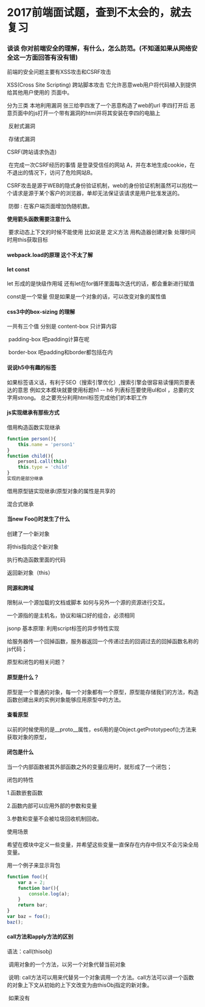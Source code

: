# 2017前端面试题，查到不太会的，就去复习

### 谈谈 你对前端安全的理解，有什么，怎么防范。(不知道如果从网络安全这一方面回答有没有错)

前端的安全问题主要有XSS攻击和CSRF攻击 

XSS(Cross Site Scripting)       跨站脚本攻击      它允许恶意web用户将代码植入到提供给其他用户使用的 页面中。

分为三类   本地利用漏洞    张三给李四发了一个恶意构造了web的url     李四打开后  恶意页面中的js打开一个带有漏洞的html并将其安装在李四的电脑上

​                  反射式漏洞

​	           存储式漏洞

CSRF(跨站请求伪造)

​		在完成一次CSRF经历的事情     是登录受信任的网站 A，并在本地生成cookie，在不退出的情况下，访问了危险网站B。

​	CSRF攻击是源于WEB的隐式身份验证机制，web的身份验证机制虽然可以抱枕一个请求是源于某个客户的浏览器，单却无法保证该请求是用户批准发送的。

​	防御 : 在客户端页面增加伪随机数。

**使用箭头函数需要注意什么**

​    要求动态上下文的时候不能使用   比如说是 定义方法    用构造器创建对象      处理时间时用this获取目标

#### webpack.load的原理  这个不太了解

#### let const

let  形成的是快级作用域       还有let在for循环里面每次迭代的话，都会重新进行赋值

const是一个常量   但是如果是一个对象的话，可以改变对象的属性值

#### css3中的box-sizing 的理解

一共有三个值     分别是   content-box    只计算内容  

​					padding-box    吧padding计算在呢

​						border-box    吧padding和border都包括在内

#### 说说h5中有趣的标签

如果标签语义话，有利于SEO（搜索引擎优化）,搜索引擎会很容易读懂网页要表达的意思    例如文本模块就要使用标题h1 -- h6 列表标签要使用ul和ol ，总要的文字用strong。  总之要充分利用html标签完成他们的本职工作

#### js实现继承有那些方式

借用构造函数实现继承

```js
function person(){
    this.name = 'person1'
}
function child(){
    person1.call(this)
  	this.type = 'child'
}
实现的是部分继承
```

借用原型链实现继承(原型对象的属性是共享的

混合式继承

#### 当new Foo()时发生了什么

创建了一个新对象  

将this指向这个新对象

执行构造函数里面的代码

返回新对象（this）

#### 同源和跨域

限制从一个源加载的文档或脚本 如何与另外一个源的资源进行交互。

一个源指的是主机名，协议和端口好的组合，必须相同

jsonp 基本原理: 利用script标签的异步特性实现

​				给服务器传一个回掉函数，服务器返回一个传递过去的回调过去的回掉函数名称的js代码；

原型和闭包的相关问题？

#### 原型是什么？

原型是一个普通的对象，每一个对象都有一个原型，原型能存储我们的方法，构造函数创建出来的实例对象能够应用原型中的方法。

#### 查看原型 

  以前的时候使用的是__proto__属性，es6用的是Object.getPrototypeof();方法来获取对象的原型，

#### 闭包是什么

当一个内部函数被其外部函数之外的变量应用时，就形成了一个闭包；

闭包的特性

1.函数嵌套函数

2.函数内部可以应用外部的参数和变量

3.参数和变量不会被垃圾回收机制回收。

使用场景

希望在模块中定义一些变量，并希望这些变量一直保存在内存中但又不会污染全局变量。

用一个例子来显示背包

```js
function foo(){
    var a = 2;
  	function bar(){
        console.log(a);
    }
  	return bar;
}
var baz = foo();
baz();
```

#### call方法和apply方法的区别

语法：call(thisobj)

​		调用对象的一个方法，以另一个对象代替当前对象

​		说明:  call方法可以用来代替另一个对象调用一个方法。call方法可以讲一个函数的对象上下文从初始的上下文改变为由thisObj指定的新对象。

​		如果没有			





